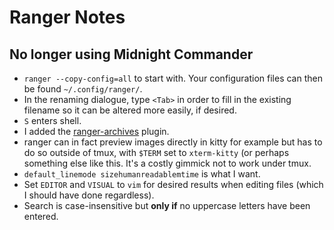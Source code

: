 # Ranger Notes

## No longer using Midnight Commander

* `ranger --copy-config=all` to start with. Your configuration files can then
be found `~/.config/ranger/`.
* In the renaming dialogue, type `<Tab>` in order to fill in the existing
filename so it can be altered more easily, if desired.
* `S` enters shell.
* I added the [ranger-archives](https://github.com/maximtrp/ranger-archives)
plugin.
* ranger can in fact preview images directly in kitty for example but has to
do so outside of tmux, with `$TERM` set to `xterm-kitty` (or perhaps something
else like this. It's a costly gimmick not to work under tmux.
* `default_linemode sizehumanreadablemtime` is what I want.
* Set `EDITOR` and `VISUAL` to `vim` for desired results when editing files
(which I should have done regardless).
* Search is case-insensitive but **only if** no uppercase letters have been
entered.
